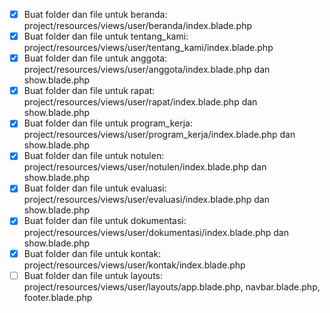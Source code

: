 - [x] Buat folder dan file untuk beranda: project/resources/views/user/beranda/index.blade.php
- [x] Buat folder dan file untuk tentang_kami: project/resources/views/user/tentang_kami/index.blade.php
- [x] Buat folder dan file untuk anggota: project/resources/views/user/anggota/index.blade.php dan show.blade.php
- [x] Buat folder dan file untuk rapat: project/resources/views/user/rapat/index.blade.php dan show.blade.php
- [x] Buat folder dan file untuk program_kerja: project/resources/views/user/program_kerja/index.blade.php dan show.blade.php
- [x] Buat folder dan file untuk notulen: project/resources/views/user/notulen/index.blade.php dan show.blade.php
- [x] Buat folder dan file untuk evaluasi: project/resources/views/user/evaluasi/index.blade.php dan show.blade.php
- [x] Buat folder dan file untuk dokumentasi: project/resources/views/user/dokumentasi/index.blade.php dan show.blade.php
- [x] Buat folder dan file untuk kontak: project/resources/views/user/kontak/index.blade.php
- [ ] Buat folder dan file untuk layouts: project/resources/views/user/layouts/app.blade.php, navbar.blade.php, footer.blade.php
